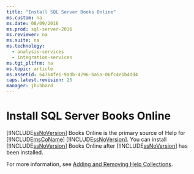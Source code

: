 ```yaml
---
title: "Install SQL Server Books Online"
ms.custom: na
ms.date: 08/09/2016
ms.prod: sql-server-2016
ms.reviewer: na
ms.suite: na
ms.technology: 
  - analysis-services
  - integration-services
ms.tgt_pltfrm: na
ms.topic: article
ms.assetid: 64764fe1-9adb-4296-ba5a-06fc4e1b4dd4
caps.latest.revision: 25
manager: jhubbard
---
```

# Install SQL Server Books Online
[!INCLUDE[ssNoVersion](../../Topics/TopicNameContainA/tokens/ssNoVersion_md.md)] Books Online is the primary source of Help for [!INCLUDE[msCoName](../../Topics/TopicNameContainA/tokens/msCoName_md.md)] [!INCLUDE[ssNoVersion](../../Topics/TopicNameContainA/tokens/ssNoVersion_md.md)]. You can install [!INCLUDE[ssNoVersion](../../Topics/TopicNameContainA/tokens/ssNoVersion_md.md)] Books Online after [!INCLUDE[ssNoVersion](../../Topics/TopicNameContainA/tokens/ssNoVersion_md.md)] has been installed.  
  
 For more information, see [Adding and Removing Help Collections](http://go.microsoft.com/fwlink/?LinkId=196885).